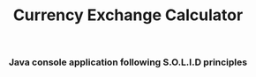 


<h1 align="center"> Currency Exchange Calculator </h1> <br>

<h3 align="center">
 Java console application following S.O.L.I.D principles
</h3>


